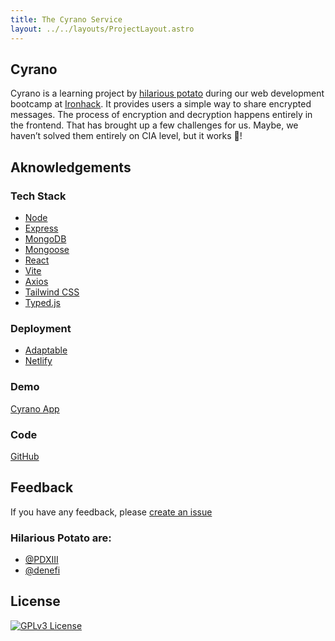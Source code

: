```yaml
---
title: The Cyrano Service
layout: ../../layouts/ProjectLayout.astro
---
```


## Cyrano

Cyrano is a learning project by [hilarious potato](https://github.com/hilarious-potato) during our web development bootcamp at [Ironhack](https://www.ironhack.com/). It provides users a simple way to share encrypted messages. The process of encryption and decryption happens entirely in the frontend. That has brought up a few challenges for us. Maybe, we haven’t solved them entirely on CIA level, but it works 💪!

## Aknowledgements

### Tech Stack

- [Node](https://nodejs.org/)
- [Express](https://expressjs.com/)
- [MongoDB](https://www.mongodb.com/)
- [Mongoose](https://mongoosejs.com/)
- [React](https://react.dev/)
- [Vite](https://vitejs.dev/)
- [Axios](https://axios-http.com/)
- [Tailwind CSS](https://tailwindcss.com/)
- [Typed.js](https://mattboldt.github.io/typed.js/docs/)

### Deployment

- [Adaptable](https://adaptable.io/)
- [Netlify](https://netlify.com/)

### Demo

[Cyrano App](https://cyrano.netlify.app)

### Code

[GitHub](https://github.com/hilarious-potato/cyrano-server)

## Feedback

If you have any feedback, please [create an issue](https://github.com/hilarious-potato/cyrano-server/issues/new/)

### Hilarious Potato are:

- [@PDXIII](https://www.github.com/PDXIII)
- [@denefi](https://www.github.com/denefi)

## License

[![GPLv3 License](https://img.shields.io/badge/License-GPL%20v3-yellow.svg)](https://opensource.org/licenses/)

